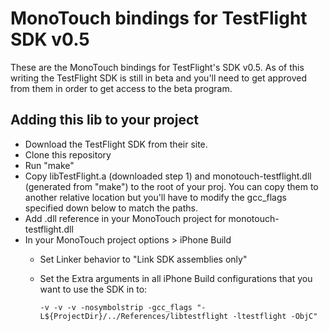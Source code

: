 MonoTouch bindings for TestFlight SDK v0.5
=================================

These are the MonoTouch bindings for TestFlight's SDK v0.5. As of this writing the TestFlight SDK is still in beta and you'll need to get approved from them in order to get access to the beta program.

Adding this lib to your project
-------------------------------

- Download the TestFlight SDK from their site.
- Clone this repository
- Run "make"
- Copy libTestFlight.a (downloaded step 1) and monotouch-testflight.dll (generated from "make") to the root of your proj. You can copy them to another relative location but you'll have to modify the gcc_flags specified down below to match the paths.
- Add .dll reference in your MonoTouch project for monotouch-testflight.dll
- In your MonoTouch project options > iPhone Build
    - Set Linker behavior to "Link SDK assemblies only"
    - Set the Extra arguments in all iPhone Build configurations that you want to use the SDK in to:

      `-v -v -v -nosymbolstrip -gcc_flags "-L${ProjectDir}/../References/libtestflight -ltestflight -ObjC"`